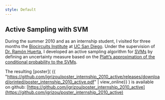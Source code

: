 ```yaml
---
style: Default
---
```


## Active Sampling with SVM

During the summer 2010 and as an internship student, I visited for three months the [Biocircuits Institute](http://biocircuits.ucsd.edu/) at [UC San Diego](http://ucsd.edu/). Under the supervision of [Dr. Ramón Huerta](http://biocircuits.ucsd.edu/huerta/), I developed an active sampling algorithm for [SVMs](https://en.wikipedia.org/wiki/Support_vector_machine) by defining an uncertainty measure based on the [Platt’s approximation of the conditional probability to the SVMs](http://citeseerx.ist.psu.edu/viewdoc/summary?doi=10.1.1.41.1639&g).

The resulting [poster]( {{ "https://github.com/jgrizou/poster_internship_2010_active/releases/download/printed/poster_internship_2010_active.pdf" | view_online}} ) is available on github: [https://github.com/jgrizou/poster_internship_2010_active](https://github.com/jgrizou/poster_internship_2010_active)
